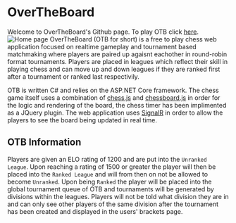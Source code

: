 # OverTheBoard
Welcome to OverTheBoard's Github page.
To play OTB click [here](https://overtheboard.mustafi.co.uk/).
![Home page](https://github.com/BeedPro/OverTheBoard/blob/mian/otbHomepage.jpg?raw=true)
OverTheBoard (OTB for short) is a free to play chess web application focused on realtime gameplay and tournament based matchmaking where players are paired up agaisnt eachother in round-robin format tournaments. Players are placed in leagues which reflect their skill in playing chess and can move up and down leagues if they are ranked first after a tournament or ranked last respectivily.

OTB is written C# and relies on the ASP.NET Core framework. The chess game itself uses a combination of [chess.js](https://github.com/jhlywa/chess.js) and [chessboard.js](https://github.com/oakmac/chessboardjs) in order for the logic and rendering of the board, the chess timer has been implimented as a JQuery plugin. The web application uses [SignalR](https://dotnet.microsoft.com/en-us/apps/aspnet/signalr) in order to allow the players to see the board being updated in real time.

## OTB Information

Players are given an ELO rating of 1200 and are put into the `Unranked League`. Upon reaching a rating of 1500 or greater the player will then be placed into the `Ranked League` and will from then on not be allowed to become `Unranked`. Upon being `Ranked` the player will be placed into the global tournament queue of OTB and tournaments will be generated by divisions within the leagues. Players will not be told what division they are in and can only see other players of the same division after the tournament has been created and displayed in the users' brackets page.
